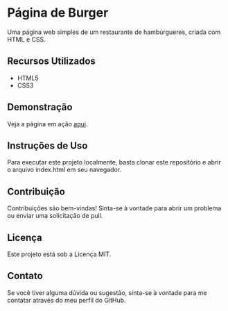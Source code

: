 # Página de Burger

Uma página web simples de um restaurante de hambúrgueres, criada com HTML e CSS.

## Recursos Utilizados
- HTML5
- CSS3

## Demonstração
Veja a página em ação [aqui]([link-da-sua-demo](https://burgers-beta.vercel.app/)).

## Instruções de Uso
Para executar este projeto localmente, basta clonar este repositório e abrir o arquivo index.html em seu navegador.

## Contribuição
Contribuições são bem-vindas! Sinta-se à vontade para abrir um problema ou enviar uma solicitação de pull.

## Licença
Este projeto está sob a Licença MIT.

## Contato
Se você tiver alguma dúvida ou sugestão, sinta-se à vontade para me contatar através do meu perfil do GitHub.
